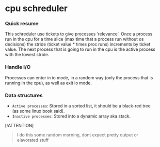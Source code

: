 # cpu schreduler

### Quick resume

This schreduler use tickets to give
processes 'relevance'. Once a process run
in the cpu for a time slice (max time that a process
run without os decisions) the stride (ticket value * times proc runs)
increments by ticket value. The next process that is going to run
in the cpu is the active process with the lowest stride.

### Handle I/O

Processes can enter in io mode, in a random way
(only the process that is running in the cpu),
as well as exit io mode.

### Data structures

 - `Active processes`: Stored in a sorted list,
 it should be a black-red tree (as some linux book said).
 - `Inactive processes`: Stored into a dynamic array aka stack.

[!ATTENTION]
> I do this some random morning, dont expect pretty output or elavorated stuff

